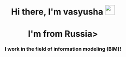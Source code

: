 <h1 align="center">Hi there, I'm <a target="_blank">vasyusha</a>
<img src="https://github.com/blackcater/blackcater/raw/main/images/Hi.gif" height="32"/></h1>
<h1 align="center">I'm from Russia></h1>
<h3 align="center">I work in the field of information modeling (BIM)!</h3>
<!--
**vasyusha/vasyusha** is a ✨ _special_ ✨ repository because its `README.md` (this file) appears on your GitHub profile.
-->
<!--
Here are some ideas to get you started:
-->
<!--
- 🔭 I’m currently working on ...
- 🌱 I’m currently learning ...
- 👯 I’m looking to collaborate on ...
- 🤔 I’m looking for help with ...
- 💬 Ask me about ...
- 📫 How to reach me: ...
- 😄 Pronouns: ...
- ⚡ Fun fact: ...
-->

